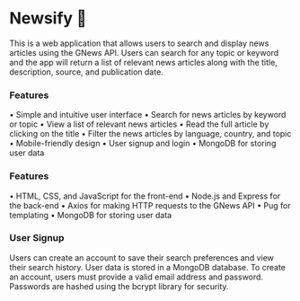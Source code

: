 # Newsify 🚀
This is a web application that allows users to search and display news articles using the GNews API. Users can search for any topic or keyword and the app will return a list of relevant news articles along with the title, description, source, and publication date.

### Features
•	Simple and intuitive user interface
•	Search for news articles by keyword or topic
•	View a list of relevant news articles
•	Read the full article by clicking on the title
•	Filter the news articles by language, country, and topic
•	Mobile-friendly design
•	User signup and login
•	MongoDB for storing user data

### Features
•	HTML, CSS, and JavaScript for the front-end
•	Node.js and Express for the back-end
•	Axios for making HTTP requests to the GNews API
•	Pug for templating
•	MongoDB for storing user data

### User Signup
Users can create an account to save their search preferences and view their search history. User data is stored in a MongoDB database. To create an account, users must provide a valid email address and password. Passwords are hashed using the bcrypt library for security.
